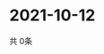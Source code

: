 # 2021-10-12
  共 0条

  <!-- BEGIN -->
  <!-- 最后更新时间Tue Oct 12 2021 19:02:17 GMT+0000 (Coordinated Universal Time) -->
  
  <!-- END -->
  
  